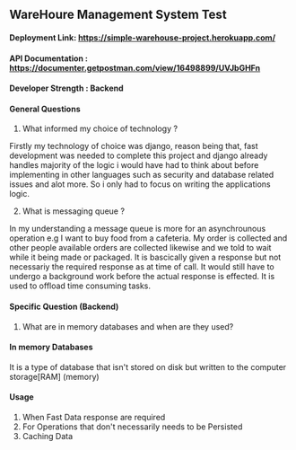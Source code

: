 ## WareHoure Management System Test

#### Deployment Link: https://simple-warehouse-project.herokuapp.com/

#### API Documentation : https://documenter.getpostman.com/view/16498899/UVJbGHFn

#### Developer Strength : Backend

#### General Questions
1. What informed my choice of technology ? 

Firstly my technology of choice was django, reason being that, fast development was needed to complete this project and django already handles majority of the logic i would have had to think about before implementing in other languages such as security and database related issues and alot more. So i only had to focus on writing the applications logic.

2. What is messaging queue ?

In my understanding a message queue is more for an asynchrounous operation e.g I want to buy food from a cafeteria. My order is collected and other people available orders are collected likewise and we told to wait while it being made or packaged.
It is bascically given a response but not necessariy the required response as at time of call. It would still have to undergo a background work before the actual response is effected.
It is used to offload time consuming tasks.

#### Specific Question (Backend)

1. What are in memory databases and when are they used? 

#### In memory Databases

It is a type of database that isn't stored on disk but written to the computer storage[RAM] (memory)

#### Usage

1. When Fast Data response are required
2. For Operations that don't necessarily needs to be Persisted
3. Caching Data